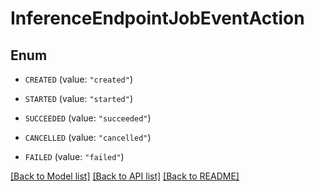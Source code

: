 # InferenceEndpointJobEventAction

## Enum


* `CREATED` (value: `"created"`)

* `STARTED` (value: `"started"`)

* `SUCCEEDED` (value: `"succeeded"`)

* `CANCELLED` (value: `"cancelled"`)

* `FAILED` (value: `"failed"`)


[[Back to Model list]](../README.md#documentation-for-models) [[Back to API list]](../README.md#documentation-for-api-endpoints) [[Back to README]](../README.md)


